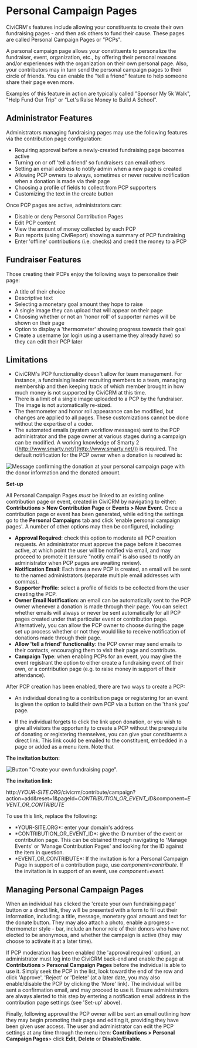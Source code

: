 # Personal Campaign Pages

CiviCRM's features include allowing your constituents to create their
own fundraising pages - and then ask others to fund their cause. These
pages are called Personal Campaign Pages or "PCPs".

A personal campaign page allows your constituents to personalize the
fundraiser, event, organization, etc., by offering their personal
reasons and/or experiences with the organization on their own personal
page. Also, your contributors may in turn send the personal campaign
pages to their circle of friends. You can enable the "tell a friend"
feature to help someone share their page even more.

Examples of this feature in action are typically called "Sponsor My 5k
Walk", "Help Fund Our Trip" or "Let's Raise Money to Build A School".

## Administrator Features

Administrators managing fundraising pages may use the following features
via the contribution page configuration:

-   Requiring approval before a newly-created fundraising page becomes
    active
-   Turning on or off 'tell a friend' so fundraisers can email others
-   Setting an email address to notify admin when a new page is created
-   Allowing PCP owners to always, sometimes or never receive
    notification when a donation is made via their page
-   Choosing a profile of fields to collect from PCP supporters
-   Customizing the text in the create button

Once PCP pages are active, administrators can:

-   Disable or deny Personal Contribution Pages
-   Edit PCP content
-   View the amount of money collected by each PCP
-   Run reports (using CiviReport) showing a summary of PCP fundraising
-   Enter 'offline' contributions (i.e. checks) and credit the money to
    a PCP

## Fundraiser Features

Those creating their PCPs enjoy the following ways to personalize their
page:

-   A title of their choice
-   Descriptive text
-   Selecting a monetary goal amount they hope to raise
-   A single image they can upload that will appear on their page
-   Choosing whether or not an 'honor roll' of supporter names will be
    shown on their page
-   Option to display a 'thermometer' showing progress towards their
    goal
-   Create a username (or login using a username they already have) so
    they can edit their PCP later

## Limitations

-   CiviCRM's PCP functionality doesn't allow for team management. For
    instance, a fundraising leader recruiting members to a team,
    managing membership and then keeping track of which member brought
    in how much money is not supported by CiviCRM at this time.
-   There is a limit of a single image uploaded to a PCP by the
    fundraiser. The image is not automatically re-sized.
-   The thermometer and honor roll appearance can be modified, but
    changes are applied to all pages. These customizations cannot be
    done without the expertise of a coder.
-   The automated emails (system workflow messages) sent to the PCP
    administrator and the page owner at various stages during a campaign
    can be modified. A working knowledge of Smarty 2
    ([http://www.smarty.net/](http://www.smarty.net/)) is required. The
    default notification for the PCP owner when a donation is received
    is:

![Message confirming the donation at your personal campaign page with the donor information and the donated amount.](../img/PCP%20owner%20notificationV2.PNG)

**Set-up**

All Personal Campaign Pages *must* be linked to an existing online
contribution page or event, created in CiviCRM by navigating to either:
**Contributions > New Contribution Page** or **Events > New
Event**. Once a contribution page or event has been generated, while
editing the settings go to the **Personal Campaigns** tab and click
'enable personal campaign pages'. A number of other options may then be
configured, including:

-   **Approval Required**: check this option to moderate all PCP
    creation requests. An administrator must approve the page before it
    becomes active, at which point the user will be notified via email,
    and may proceed to promote it (ensure "notify email" is also used to
    notify an administrator when PCP pages are awaiting review).
-   **Notification Email**: Each time a new PCP is created, an email
    will be sent to the named administrators (separate multiple email
    addresses with commas).
-   **Supporter Profile**: select a profile of fields to be collected
    from the user creating the PCP.
-   **Owner Email Notification:** an email can be automatically sent to
    the PCP owner whenever a donation is made through their page.
    You can select whether emails will always or never be sent
    automatically for all PCP pages created under that particular event
    or contribution page. Alternatively, you can allow the PCP owner to
    choose during the page set up process whether or not they would like
    to receive notification of donations made through their page.
-   **Allow 'tell a friend' functionality**: the PCP owner may send
    emails to their contacts, encouraging them to visit their page and
    contribute.
-   **Campaign Type**: when enabling PCPs for an event, you may give the
    event registrant the option to either create a fundraising event of
    their own, or a contribution page (e.g. to raise money in support of
    their attendance).

After PCP creation has been enabled, there are two ways to create a PCP:

-   An individual donating to a contribution page or registering for an
    event is given the option to build their own PCP via a button on the
    'thank you' page.

-   If the individual forgets to click the link upon donation, or you
    wish to give all visitors the opportunity to create a PCP without
    the prerequisite of donating or registering themselves, you can give
    your constituents a direct link. This link could be emailed to
    the constituent, embedded in a page or added as a menu item. Note
    that

**The invitation button:**

![Button "Create your own fundraising page".](../img/pcp-contribute-thank-you.png)

**The invitation link:**

http://*YOUR-SITE.ORG*/civicrm/contribute/campaign?action=add&reset=1&pageId=*CONTRIBUTION_OR_EVENT_ID*&component=*EVENT_OR_CONTRIBUTE*

To use this link, replace the following:

-   \*YOUR-SITE.ORG*: enter your domain's address
-   \*CONTRIBUTION_OR_EVENT_ID*: give the ID number of the event or
    contribution page. This can be obtained through navigating to
    'Manage Events' or 'Manage Contribution Pages' and looking for the
    ID against the item in question.
-   \*EVENT_OR_CONTRIBUTE\*: If the invitation is for a Personal Campaign
    Page in support of a contribution page, use *component=contribute*.
    If the invitation is in support of an event, use *component=event*.


## Managing Personal Campaign Pages

When an individual has clicked the 'create your own fundraising page'
button or a direct link, they will be presented with a form to fill out
their information, including: a title, message, monetary goal amount and
text for the donate button. They may also attach a photo, enable a
progress - thermometer style - bar, include an honor role of their
donors who have not elected to be anonymous, and whether the campaign is
active (they may choose to activate it at a later time).

If PCP moderation has been enabled (the 'approval required' option), an
administrator must log into the CiviCRM back-end and enable the page
at **Contributions > Personal Campaign Pages** before the
individual is able to use it. Simply seek the PCP in the list, look
toward the end of the row and click 'Approve', 'Reject' or 'Delete' (at
a later date, you may also enable/disable the PCP by clicking the 'More'
link). The individual will be sent a confirmation email, and may proceed
to use it. Ensure administrators are always alerted to this step by
entering a notification email address in the contribution page settings
(see 'Set-up' above).

Finally, following approval the PCP owner will be sent an email
outlining how they may begin promoting their page and editing it,
providing they have been given user access. The user and administrator
can edit the PCP settings at any time through the menu
item: **Contributions > Personal Campaign Pages**> click
**Edit**, **Delete** or **Disable/Enable**.
